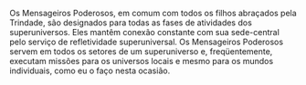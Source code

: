 ﻿Os Mensageiros Poderosos, em comum com todos os filhos abraçados pela Trindade, são designados para todas as fases de atividades dos superuniversos. Eles mantêm conexão constante com sua sede-central pelo serviço de refletividade superuniversal. Os Mensageiros Poderosos servem em todos os setores de um superuniverso e, freqüentemente, executam missões para os universos locais e mesmo para os mundos individuais, como eu o faço nesta ocasião.